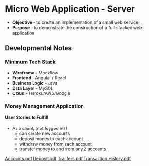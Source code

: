 # Micro Web Application - Server
* **Objective** - to create an implementation of a small web service
* **Purpose** - to demonstrate the construction of a full-stacked web-application

## Developmental Notes
### Minimum Tech Stack
* **Wireframe** - Mockflow
* **Frontend** - Angular / React
* **Business Logic** - Java
* **Data Layer** - MySQL
* **Cloud** - Heroku/AWS/Google


### Money Management Application

#### User Stories to Fulfill  
* As a client, (not logged in) I
	* can create new accounts
	* deposit money to each account
	* withdraw money from each account
	* transfer money to and from any 2 accounts

[Accounts.pdf](https://github.com/Finance-Manager-Clone/FullStack.MicroWebApplication-Server/files/7818268/Accounts.pdf)
[Deposit.pdf](https://github.com/Finance-Manager-Clone/FullStack.MicroWebApplication-Server/files/7818269/Deposit.pdf)
[Tranfers.pdf](https://github.com/Finance-Manager-Clone/FullStack.MicroWebApplication-Server/files/7818271/Tranfers.pdf)
[Transaction History.pdf](https://github.com/Finance-Manager-Clone/FullStack.MicroWebApplication-Server/files/7818272/Transaction.History.pdf)
